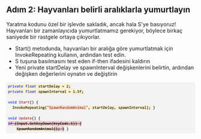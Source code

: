 ## Adım 2: Hayvanları belirli aralıklarla yumurtlayın

Yaratma kodunu özel bir işlevde sakladık, ancak hala S'ye basıyoruz! Hayvanları bir zamanlayıcıda yumurtlatmamız gerekiyor, böylece birkaç saniyede bir rastgele ortaya çıkıyorlar.

- Start() metodunda, hayvanları bir aralığa göre yumurtlatmak için InvokeRepeating kullanın, ardından test edin.
- S tuşuna basılmasını test eden if-then ifadesini kaldırın
- Yeni private startDelay ve spawnInterval değişkenlerini belirtin, ardından değişken değerlerini oynatın ve değiştirin

![figures](https://raw.githubusercontent.com/Kodluyoruz/taskforce/main/unity-junior-programmer/spawn-animals-timed-intervals/figures/CWC_A.4.5_image2.png)
